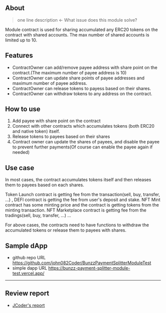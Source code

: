 ## About
> one line description ← What issue does this module solve?

Module contract is used for sharing accumulated any ERC20 tokens on the contract with shared accounts.
The max number of shared accounts is limited up to 10.

## Features


- ContractOwner can add/remove payee address with share point on the contract.(The maximum number of payee address is 10)
- ContractOwner can update share points of payee addresses and maximum number of payee address.
- ContractOwner can release tokens to payess based on their shares.
- ContractOwner can withdraw tokens to any address on the contract.

## How to use

1. Add payee with share point on the contract
2. Connect with other contracts which accumulates tokens (both ERC20 and native token) itself.
3. Release tokens to payees based on their shares
4. Contract owner can update the shares of payees, and disable the payee to prevent further payments(Of course can enable the payee again if needed)

## Use case

In most cases, the contract accumulates tokens itself and then releases them to payees based on each shares.

Token Launch contract is getting fee from the transaction(sell, buy, transfer, ...) , DEFI contract is getting the fee from user's deposit and stake.
NFT Mint contract has some minting price and the contract is getting tokens from the minting transaction.
NFT Marketplace contract is getting fee from the tradings(sell, buy, transfer, ...) ...

For above cases, the contracts need to have functions to withdraw the accumulated tokens or release them to payees with shares.

## Sample dApp
- github repo URL
    https://github.com/john082Coder/BunzzPaymentSplitterModuleTest
- simple dapp URL
    https://bunzz-payment-splitter-module-test.vercel.app/


---
## Review report
- [JCoder's report](https://docs.google.com/document/d/1-yVw_9Q5Mx-HTzbaK9j4Xuz2oFW8jJTnEbSMbQ2_Jzc/edit)
